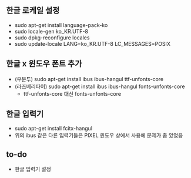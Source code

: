 ## 한글 로케일 설정
- sudo apt-get install language-pack-ko
- sudo locale-gen ko_KR.UTF-8
- sudo dpkg-reconfigure locales
- sudo update-locale LANG=ko_KR.UTF-8 LC_MESSAGES=POSIX

## 한글 x 윈도우 폰트 추가
- (우분투) sudo apt-get install ibus ibus-hangul ttf-unfonts-core
- (라즈베리파이) sudo apt-get install ibus ibus-hangul fonts-unfonts-core
  - ttf-unfonts-core 대신 fonts-unfonts-core
  
## 한글 입력기
 - sudo apt-get install fcitx-hangul
 - 위의 ibus 같은 다른 입력기들은 PIXEL 윈도우 상에서 사용에 문제가 좀 있었음 
 
  
## to-do
- 한글 입력기 설정
